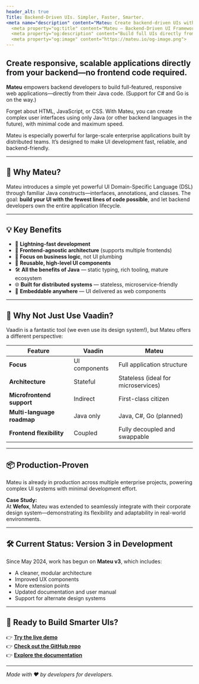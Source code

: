 ```yaml
---
header_alt: true
Title: Backend-Driven UIs. Simpler, Faster, Smarter.
<meta name="description" content="Mateu: Create backend-driven UIs with Java, Go, or C#.">
  <meta property="og:title" content="Mateu – Backend-Driven UI Framework">
  <meta property="og:description" content="Build full UIs directly from your backend code, with zero frontend work.">
  <meta property="og:image" content="https://mateu.io/og-image.png">
---
```

##  Create responsive, scalable applications directly from your backend—no frontend code required.

**Mateu** empowers backend developers to build full-featured, responsive web applications—directly from their Java code. (Support for C# and Go is on the way.)

Forget about HTML, JavaScript, or CSS. With Mateu, you can create complex user interfaces using only Java (or other backend languages in the future), with minimal code and maximum speed.

Mateu is especially powerful for large-scale enterprise applications built by distributed teams. It’s designed to make UI development fast, reliable, and backend-friendly.

---

## 🎯 Why Mateu?

Mateu introduces a simple yet powerful UI Domain-Specific Language (DSL) through familiar Java constructs—interfaces, annotations, and classes. The goal: **build your UI with the fewest lines of code possible**, and let backend developers own the entire application lifecycle.

---

## 💡 Key Benefits

- 🚀 **Lightning-fast development**
- 🧩 **Frontend-agnostic architecture** (supports multiple frontends)
- 🎯 **Focus on business logic**, not UI plumbing
- 🔁 **Reusable, high-level UI components**
- 🛠️ **All the benefits of Java** — static typing, rich tooling, mature ecosystem
- 🌐 **Built for distributed systems** — stateless, microservice-friendly
- 🔌 **Embeddable anywhere** — UI delivered as web components

---

## 🤔 Why Not Just Use Vaadin?

Vaadin is a fantastic tool (we even use its design system!), but Mateu offers a different perspective:

| Feature                     | Vaadin                           | Mateu                                      |
|----------------------------|----------------------------------|--------------------------------------------|
| **Focus**                  | UI components                    | Full application structure                 |
| **Architecture**           | Stateful                         | Stateless (ideal for microservices)        |
| **Microfrontend support**  | Indirect                         | First-class citizen                        |
| **Multi-language roadmap** | Java only                        | Java, C#, Go (planned)                     |
| **Frontend flexibility**   | Coupled                          | Fully decoupled and swappable              |

---

## 📦 Production-Proven

Mateu is already in production across multiple enterprise projects, powering complex UI systems with minimal development effort.

**Case Study:**  
At **Wefox**, Mateu was extended to seamlessly integrate with their corporate design system—demonstrating its flexibility and adaptability in real-world environments.

---

## 🛠️ Current Status: Version 3 in Development

Since May 2024, work has begun on **Mateu v3**, which includes:

- A cleaner, modular architecture
- Improved UX components
- More extension points
- Updated documentation and user manual
- Support for alternate design systems

---

## 🚀 Ready to Build Smarter UIs?

👉 [**Try the live demo**](https://demo.mateu.io)  
👉 [**Check out the GitHub repo**](https://github.com/miguelperezcolom/mateu)  
👉 [**Explore the documentation**](https://github.com/miguelperezcolom/mateu/wiki)

---

_Made with ❤️ by developers for developers._
